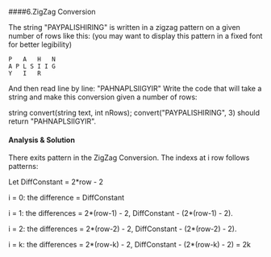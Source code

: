 ####6.ZigZag Conversion

The string "PAYPALISHIRING" is written in a zigzag pattern on a given number of rows like this: (you may want to display this pattern in a fixed font for better legibility)

~~~
P   A   H   N
A P L S I I G
Y   I   R
~~~

And then read line by line: "PAHNAPLSIIGYIR"
Write the code that will take a string and make this conversion given a number of rows:

string convert(string text, int nRows);
convert("PAYPALISHIRING", 3) should return "PAHNAPLSIIGYIR".


#### Analysis & Solution
There exits pattern in the ZigZag Conversion. The indexs at i row follows patterns:

Let DiffConstant = 2*row - 2

i = 0: the difference = DiffConstant

i = 1: the differences = 2*(row-1) - 2, DiffConstant - (2*(row-1) - 2).

i = 2: the differences = 2*(row-2) - 2, DiffConstant - (2*(row-2) - 2).


i = k: the differences = 2*(row-k) - 2, DiffConstant - (2*(row-k) - 2) = 2k
~~~


~~~